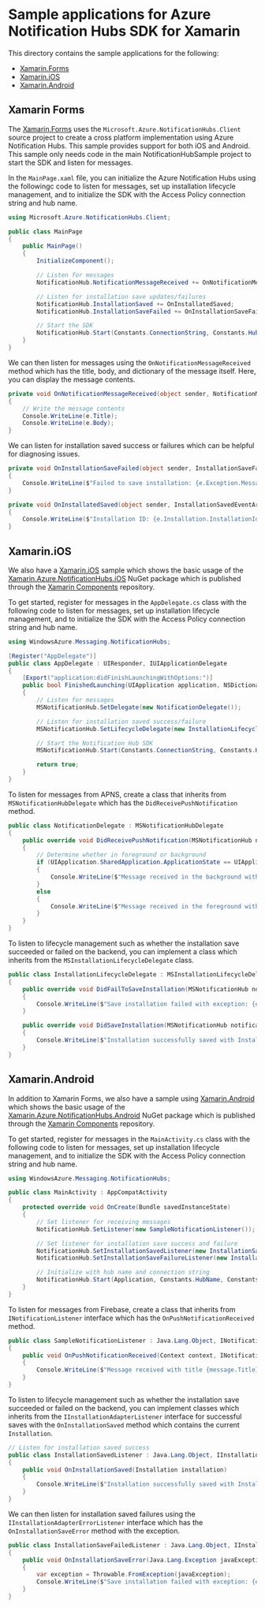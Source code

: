 # Sample applications for Azure Notification Hubs SDK for Xamarin

This directory contains the sample applications for the following:

- [Xamarin.Forms](NotificationHubSample)
- [Xamarin.iOS](bindings/NHubSampleXamariniOS)
- [Xamarin.Android](bindings/NHubSampleXamarinAndroid)

## Xamarin Forms

The [Xamarin.Forms](NotificationHubSample) uses the `Microsoft.Azure.NotificationHubs.Client` source project to create a cross platform implementation using Azure Notification Hubs.  This sample provides support for both iOS and Android.  This sample only needs code in the main NotificationHubSample project to start the SDK and listen for messages.

In the `MainPage.xaml` file, you can initialize the Azure Notification Hubs using the followingc code to listen for messages, set up installation lifecycle management, and to initialize the SDK with the Access Policy connection string and hub name.

```csharp
using Microsoft.Azure.NotificationHubs.Client;

public class MainPage
{
    public MainPage()
    {
        InitializeComponent();

        // Listen for messages
        NotificationHub.NotificationMessageReceived += OnNotificationMessageReceived;

        // Listen for installation save updates/failures
        NotificationHub.InstallationSaved += OnInstallatedSaved;
        NotificationHub.InstallationSaveFailed += OnInstallationSaveFailed;

        // Start the SDK
        NotificationHub.Start(Constants.ConnectionString, Constants.HubName);
    }
}
```

We can then listen for messages using the `OnNotificationMessageReceived` method which has the title, body, and dictionary of the message itself.  Here, you can display the message contents.

```csharp
private void OnNotificationMessageReceived(object sender, NotificationMessageReceivedEventArgs e)
{
    // Write the message contents
    Console.WriteLine(e.Title);
    Console.WriteLine(e.Body);
}
```

We can listen for installation saved success or failures which can be helpful for diagnosing issues.

```csharp
private void OnInstallationSaveFailed(object sender, InstallationSaveFailedEventArgs e)
{
    Console.WriteLine($"Failed to save installation: {e.Exception.Message}");
}

private void OnInstallatedSaved(object sender, InstallationSavedEventArgs e)
{
    Console.WriteLine($"Installation ID: {e.Installation.InstallationId} saved successfully");
}
```

## Xamarin.iOS

We also have a [Xamarin.iOS](bindings/NHubSampleXamariniOS) sample which shows the basic usage of the [Xamarin.Azure.NotificationHubs.iOS](https://www.nuget.org/packages/Xamarin.Azure.NotificationHubs.iOS/) NuGet package which is published through the [Xamarin Components](https://github.com/xamarin/XamarinComponents/tree/master/XPlat/AzureMessaging) repository.

To get started, register for messages in the `AppDelegate.cs` class with the following code to listen for messages, set up installation lifecycle management, and to initialize the SDK with the Access Policy connection string and hub name.

```csharp
using WindowsAzure.Messaging.NotificationHubs;

[Register("AppDelegate")]
public class AppDelegate : UIResponder, IUIApplicationDelegate
{
    [Export("application:didFinishLaunchingWithOptions:")]
    public bool FinishedLaunching(UIApplication application, NSDictionary launchOptions)
    {
        // Listen for messages
        MSNotificationHub.SetDelegate(new NotificationDelegate());

        // Listen for installation saved success/failure
        MSNotificationHub.SetLifecycleDelegate(new InstallationLifecycleDelegate());

        // Start the Notification Hub SDK
        MSNotificationHub.Start(Constants.ConnectionString, Constants.HubName);

        return true;
    }
}
```

To listen for messages from APNS, create a class that inherits from `MSNotificationHubDelegate` which has the `DidReceivePushNotification` method.

```csharp
public class NotificationDelegate : MSNotificationHubDelegate
{
    public override void DidReceivePushNotification(MSNotificationHub notificationHub, MSNotificationHubMessage message)
    {
        // Determine whether in foreground or background
        if (UIApplication.SharedApplication.ApplicationState == UIApplicationState.Background)
        {
            Console.WriteLine($"Message received in the background with title {message.Title} and body {message.Body}");
        }
        else
        {
            Console.WriteLine($"Message received in the foreground with title {message.Title} and body {message.Body}");
        }
    }
}
```

To listen to lifecycle management such as whether the installation save succeeded or failed on the backend, you can implement a class which inherits from the `MSInstallationLifecycleDelegate` class.

```csharp
public class InstallationLifecycleDelegate : MSInstallationLifecycleDelegate
{
    public override void DidFailToSaveInstallation(MSNotificationHub notificationHub, MSInstallation installation, NSError error)
    {
        Console.WriteLine($"Save installation failed with exception: {error.LocalizedDescription}");
    }

    public override void DidSaveInstallation(MSNotificationHub notificationHub, MSInstallation installation)
    {
        Console.WriteLine($"Installation successfully saved with Installation ID: {installation.InstallationId}");
    }
}
```

## Xamarin.Android

In addition to Xamarin Forms, we also have a sample using [Xamarin.Android](bindings/NHubSampleXamarinAndroid) which shows the basic usage of the [Xamarin.Azure.NotificationHubs.Android](https://www.nuget.org/packages/Xamarin.Azure.NotificationHubs.Android/) NuGet package which is published through the [Xamarin Components](https://github.com/xamarin/XamarinComponents/tree/master/XPlat/AzureMessaging) repository.

To get started, register for messages in the `MainActivity.cs` class with the following code to listen for messages, set up installation lifecycle management, and to initialize the SDK with the Access Policy connection string and hub name.

```csharp
using WindowsAzure.Messaging.NotificationHubs;

public class MainActivity : AppCompatActivity
{
    protected override void OnCreate(Bundle savedInstanceState)
    {
        // Set listener for receiving messages
        NotificationHub.SetListener(new SampleNotificationListener());

        // Set listener for installation save success and failure
        NotificationHub.SetInstallationSavedListener(new InstallationSavedListener());
        NotificationHub.SetInstallationSaveFailureListener(new InstallationSaveFailedListener());

        // Initialize with hub name and connection string
        NotificationHub.Start(Application, Constants.HubName, Constants.ConnectionString);
    }
}
```

To listen for messages from Firebase, create a class that inherits from `INotificationListener` interface which has the `OnPushNotificationReceived` method.

```csharp
public class SampleNotificationListener : Java.Lang.Object, INotificationListener
{
    public void OnPushNotificationReceived(Context context, INotificationMessage message)
    {
        Console.WriteLine($"Message received with title {message.Title} and body {message.Body}");
    }
}
```

To listen to lifecycle management such as whether the installation save succeeded or failed on the backend, you can implement classes which inherits from the `IInstallationAdapterListener` interface for successful saves with the `OnInstallationSaved` method which contains the current `Installation`.

```csharp
// Listen for installation saved success
public class InstallationSavedListener : Java.Lang.Object, IInstallationAdapterListener
{
    public void OnInstallationSaved(Installation installation)
    {
        Console.WriteLine($"Installation successfully saved with Installation ID: {installation.InstallationId}");
    }
}
```

We can then listen for installation saved failures using the `IInstallationAdapterErrorListener` interface which has the `OnInstallationSaveError` method with the exception.

```csharp
public class InstallationSaveFailedListener : Java.Lang.Object, IInstallationAdapterErrorListener
{
    public void OnInstallationSaveError(Java.Lang.Exception javaException)
    {
        var exception = Throwable.FromException(javaException);
        Console.WriteLine($"Save installation failed with exception: {exception.Message}");
    }
}
```
